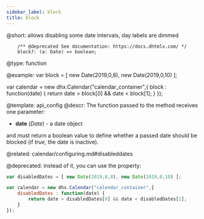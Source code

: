 ```yaml
---
sidebar_label: block
title: block
---          
```


@short: allows disabling some date intervals, day labels are dimmed

```tododeprecated
    /** @deprecated See documentation: https://docs.dhtmlx.com/ */
    block?: (a: Date) => boolean;
```
@type: function

@example: 
var block = [ new Date(2019,0,8), new Date(2019,0,10) ];

var calendar = new dhx.Calendar("calendar_container",{
	block : function(date) {
		return date > block[0] && date < block[1];
	}
});


@template:	api_config
@descr: 
The function passed to the method receives one parameter:

- **date** (*Date*) - a date object 

and must return a boolean value to define whether a passed date should be blocked (if *true*, the date is inactive).


@related:
calendar/configuring.md#disableddates

@deprecated: instead of it, you can use the [](calendar/api/calendar_disableddates_config.md) property:
~~~js
var disabledDates = [ new Date(2019,0,8), new Date(2019,0,10) ];

var calendar = new dhx.Calendar("calendar_container",{
	disabledDates : function(date) {
		return date > disabledDates[0] && date < disabledDates[1];
	}
});
~~~